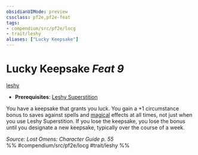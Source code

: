 ```yaml
---
obsidianUIMode: preview
cssclass: pf2e,pf2e-feat
tags:
- compendium/src/pf2e/locg
- trait/leshy
aliases: ["Lucky Keepsake"]
---
```

# Lucky Keepsake  *Feat 9*  
[leshy](../../Rules/traits/leshy-b1.md)  

- **Prerequisites**: [Leshy Superstition](leshy-superstition-locg.md)

You have a keepsake that grants you luck. You gain a +1 circumstance bonus to saves against spells and [magical](../../Rules/traits/magical.md) effects at all times, not just when you use Leshy Superstition. If you lose the keepsake, you lose the bonus until you designate a new keepsake, typically over the course of a week.

*Source: Lost Omens: Character Guide p. 55*  
%% #compendium/src/pf2e/locg #trait/leshy %%